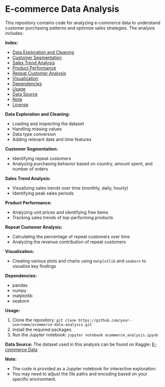 # E-commerce Data Analysis

This repository contains code for analyzing e-commerce data to understand customer purchasing patterns and optimize sales strategies. The analysis includes:

**Index:**

* [Data Exploration and Cleaning](#data-exploration-and-cleaning)
* [Customer Segmentation](#customer-segmentation)
* [Sales Trend Analysis](#sales-trend-analysis)
* [Product Performance](#product-performance)
* [Repeat Customer Analysis](#repeat-customer-analysis)
* [Visualization](#visualization)
* [Dependencies](#dependencies)
* [Usage](#usage)
* [Data Source](#data-source)
* [Note](#note)
* [License](#license)

**Data Exploration and Cleaning:**
* Loading and inspecting the dataset
* Handling missing values
* Data type conversion
* Adding relevant date and time features

**Customer Segmentation:**
* Identifying repeat customers
* Analyzing purchasing behavior based on country, amount spent, and number of orders

**Sales Trend Analysis:**
* Visualizing sales trends over time (monthly, daily, hourly)
* Identifying peak sales periods

**Product Performance:**
* Analyzing unit prices and identifying free items
* Tracking sales trends of top-performing products

**Repeat Customer Analysis:**
* Calculating the percentage of repeat customers over time
* Analyzing the revenue contribution of repeat customers

**Visualization:**
* Creating various plots and charts using `matplotlib` and `seaborn` to visualize key findings

**Dependencies:**
* pandas
* numpy
* matplotlib
* seaborn

**Usage:**
1. Clone the repository: `git clone https://github.com/your-username/ecommerce-data-analysis.git`
2. Install the required packages
3. Run the Jupyter notebook: `jupyter notebook ecommerce_analysis.ipynb`

**Data Source:**
The dataset used in this analysis can be found on Kaggle: [E-commerce Data](https://www.kaggle.com/carrie1/ecommerce-data)

**Note:** 
* The code is provided as a Jupyter notebook for interactive exploration.
* You may need to adjust the file paths and encoding based on your specific environment.
